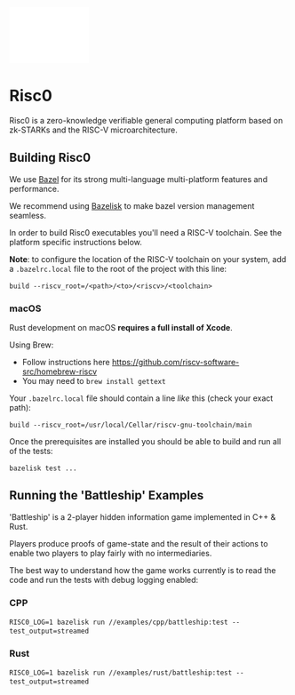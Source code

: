 <img src="docs/assets/images/Risc0-Logo_Horizontal.svg" height="100">

# Risc0

Risc0 is a zero-knowledge verifiable general computing platform based on
zk-STARKs and the RISC-V microarchitecture.
## Building Risc0

We use [Bazel](https://bazel.build) for its strong multi-language multi-platform
features and performance.

We recommend using [Bazelisk](https://github.com/bazelbuild/bazelisk) to make
bazel version management seamless.

In order to build Risc0 executables you'll need a RISC-V toolchain. See the
platform specific instructions below.

**Note**: to configure the location of the RISC-V toolchain on your system, add a
`.bazelrc.local` file to the root of the project with this line:
```
build --riscv_root=/<path>/<to>/<riscv>/<toolchain>
```

### macOS

Rust development on macOS **requires a full install of Xcode**.

Using Brew:
 * Follow instructions here https://github.com/riscv-software-src/homebrew-riscv
 * You may need to `brew install gettext`

Your `.bazelrc.local` file should contain a line _like_ this
(check your exact path):
```
build --riscv_root=/usr/local/Cellar/riscv-gnu-toolchain/main
```

Once the prerequisites are installed you should be able to build and run all of
the tests:
```
bazelisk test ...
```

## Running the 'Battleship' Examples

'Battleship' is a 2-player hidden information game implemented in C++ & Rust.

Players produce proofs of game-state and the result of their actions to enable
two players to play fairly with no intermediaries.

The best way to understand how the game works currently is to read the code
and run the tests with debug logging enabled:

### CPP
```
RISC0_LOG=1 bazelisk run //examples/cpp/battleship:test --test_output=streamed
```

### Rust
```
RISC0_LOG=1 bazelisk run //examples/rust/battleship:test --test_output=streamed
```


##
